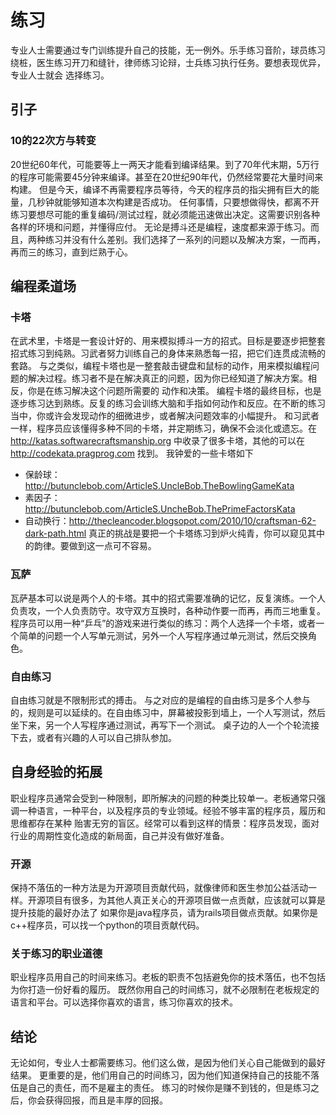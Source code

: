 # 练习
专业人士需要通过专门训练提升自己的技能，无一例外。乐手练习音阶，球员练习绕桩，医生练习开刀和缝针，律师练习论辩，士兵练习执行任务。要想表现优异，专业人士就会
选择练习。

## 引子
### 10的22次方与转变
20世纪60年代，可能要等上一两天才能看到编译结果。到了70年代末期，5万行的程序可能需要45分钟来编译。甚至在20世纪90年代，仍然经常要花大量时间来构建。
但是今天，编译不再需要程序员等待，今天的程序员的指尖拥有巨大的能量，几秒钟就能够知道本次构建是否成功。
任何事情，只要想做得快，都离不开练习要想尽可能的重复编码/测试过程，就必须能迅速做出决定。这需要识别各种各样的环境和问题，并懂得应付。
无论是搏斗还是编程，速度都来源于练习。而且，两种练习并没有什么差别。我们选择了一系列的问题以及解决方案，一而再，再而三的练习，直到烂熟于心。

## 编程柔道场
### 卡塔
在武术里，卡塔是一套设计好的、用来模拟搏斗一方的招式。目标是要逐步把整套招式练习到纯熟。习武者努力训练自己的身体来熟悉每一招，把它们连贯成流畅的套路。
与之类似，编程卡塔也是一整套敲击键盘和鼠标的动作，用来模拟编程问题的解决过程。练习者不是在解决真正的问题，因为你已经知道了解决方案。相反，你是在练习解决这个问题所需要的
动作和决策。
编程卡塔的最终目标，也是逐步练习达到熟练。反复的练习会训练大脑和手指如何动作和反应。在不断的练习当中，你或许会发现动作的细微进步，或者解决问题效率的小幅提升。
和习武者一样，程序员应该懂得多种不同的卡塔，并定期练习，确保不会淡化或遗忘。在
http://katas.softwarecraftsmanship.org 中收录了很多卡塔，其他的可以在 
http://codekata.pragprog.com 找到。
我钟爱的一些卡塔如下
- 保龄球：http://butunclebob.com/ArticleS.UncleBob.TheBowlingGameKata
- 素因子：http://butunclebob.com/ArticleS.UncheBob.ThePrimeFactorsKata
- 自动换行：http://thecleancoder.blogsopot.com/2010/10/craftsman-62-dark-path.html
真正的挑战是要把一个卡塔练习到炉火纯青，你可以窥见其中的韵律。要做到这一点可不容易。

### 瓦萨
瓦萨基本可以说是两个人的卡塔。其中的招式需要准确的记忆，反复演练。一个人负责攻，一个人负责防守。攻守双方互换时，各种动作要一而再，再而三地重复。
程序员可以用一种“乒乓”的游戏来进行类似的练习：两个人选择一个卡塔，或者一个简单的问题一个人写单元测试，另外一个人写程序通过单元测试，然后交换角色。

### 自由练习
自由练习就是不限制形式的搏击。
与之对应的是编程的自由练习是多个人参与的，规则是可以延续的。在自由练习中，屏幕被投影到墙上，一个人写测试，然后坐下来，另一个人写程序通过测试，再写下一个测试。
桌子边的人一个个轮流接下去，或者有兴趣的人可以自己排队参加。

## 自身经验的拓展
职业程序员通常会受到一种限制，即所解决的问题的种类比较单一。老板通常只强调一种语言，一种平台，以及程序员的专业领域。经验不够丰富的程序员，履历和思维都存在某种
贻害无穷的盲区。经常可以看到这样的情景：程序员发现，面对行业的周期性变化造成的新局面，自己并没有做好准备。

### 开源
保持不落伍的一种方法是为开源项目贡献代码，就像律师和医生参加公益活动一样。开源项目有很多，为其他人真正关心的开源项目做一点贡献，应该就可以算是提升技能的最好办法了
如果你是java程序员，请为rails项目做点贡献。如果你是c++程序员，可以找一个python的项目贡献代码。

### 关于练习的职业道德
职业程序员用自己的时间来练习。老板的职责不包括避免你的技术落伍，也不包括为你打造一份好看的履历。
既然你用自己的时间练习，就不必限制在老板规定的语言和平台。可以选择你喜欢的语言，练习你喜欢的技术。

## 结论
无论如何，专业人士都需要练习。他们这么做，是因为他们关心自己能做到的最好结果。
更重要的是，他们用自己的时间练习，因为他们知道保持自己的技能不落伍是自己的责任，而不是雇主的责任。
练习的时候你是赚不到钱的，但是练习之后，你会获得回报，而且是丰厚的回报。